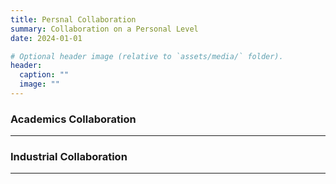 ```yaml
---
title: Persnal Collaboration
summary: Collaboration on a Personal Level
date: 2024-01-01

# Optional header image (relative to `assets/media/` folder).
header:
  caption: ""
  image: ""
---
```


<div style="font-size: 14px;">
  
### Academics Collaboration


___

### Industrial Collaboration


___

</div>
